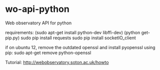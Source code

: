 # wo-api-python
Web observatory API for python

requirements:
(sudo apt-get install python-dev libffi-dev)
(python get-pip.py)
sudo pip install requests
sudo pip install socketIO_client


if on ubuntu 12, remove the outdated openssl and install pyopenssl using pip:
sudo apt-get remove python-openssl

Tutorial:
http://webobservatory.soton.ac.uk/howto

